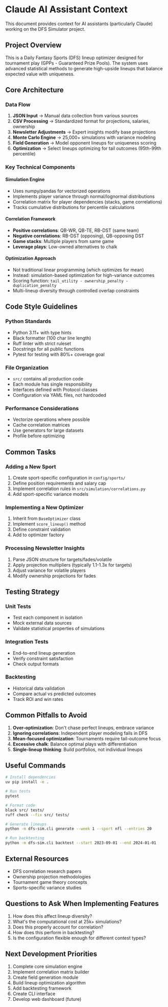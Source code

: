 # Claude AI Assistant Context

This document provides context for AI assistants (particularly Claude) working on the DFS Simulator project.

## Project Overview

This is a Daily Fantasy Sports (DFS) lineup optimizer designed for tournament play (GPPs - Guaranteed Prize Pools). The system uses advanced statistical methods to generate high-upside lineups that balance expected value with uniqueness.

## Core Architecture

### Data Flow
1. **JSON Input** → Manual data collection from various sources
2. **CSV Processing** → Standardized format for projections, salaries, ownership
3. **Newsletter Adjustments** → Expert insights modify base projections
4. **Monte Carlo Engine** → 25,000+ simulations with variance modeling
5. **Field Generation** → Model opponent lineups for uniqueness scoring
6. **Optimization** → Select lineups optimizing for tail outcomes (95th-99th percentile)

### Key Technical Components

#### Simulation Engine
- Uses numpy/pandas for vectorized operations
- Implements player variance through normal/lognormal distributions
- Correlation matrix for player dependencies (stacks, game correlations)
- Tracks cumulative distributions for percentile calculations

#### Correlation Framework
- **Positive correlations**: QB-WR, QB-TE, RB-DST (same team)
- **Negative correlations**: RB-DST (opposing), QB-opposing DST
- **Game stacks**: Multiple players from same game
- **Leverage plays**: Low-owned alternatives to chalk

#### Optimization Approach
- Not traditional linear programming (which optimizes for mean)
- Instead: simulation-based optimization for high-variance outcomes
- Scoring function: `tail_utility - ownership_penalty - duplication_penalty`
- Multi-lineup diversity through controlled overlap constraints

## Code Style Guidelines

### Python Standards
- Python 3.11+ with type hints
- Black formatter (100 char line length)
- Ruff linter with strict ruleset
- Docstrings for all public functions
- Pytest for testing with 80%+ coverage goal

### File Organization
- `src/` contains all production code
- Each module has single responsibility
- Interfaces defined with Protocol classes
- Configuration via YAML files, not hardcoded

### Performance Considerations
- Vectorize operations where possible
- Cache correlation matrices
- Use generators for large datasets
- Profile before optimizing

## Common Tasks

### Adding a New Sport
1. Create sport-specific configuration in `config/sports/`
2. Define position requirements and salary cap
3. Implement correlation rules in `src/simulation/correlations.py`
4. Add sport-specific variance models

### Implementing a New Optimizer
1. Inherit from `BaseOptimizer` class
2. Implement `score_lineup()` method
3. Define constraint validation
4. Add to optimizer factory

### Processing Newsletter Insights
1. Parse JSON structure for targets/fades/volatile
2. Apply projection multipliers (typically 1.1-1.3x for targets)
3. Adjust variance for volatile players
4. Modify ownership projections for fades

## Testing Strategy

### Unit Tests
- Test each component in isolation
- Mock external data sources
- Validate statistical properties of simulations

### Integration Tests
- End-to-end lineup generation
- Verify constraint satisfaction
- Check output formats

### Backtesting
- Historical data validation
- Compare actual vs predicted outcomes
- Track ROI and win rates

## Common Pitfalls to Avoid

1. **Over-optimization**: Don't chase perfect lineups, embrace variance
2. **Ignoring correlations**: Independent player modeling fails in DFS
3. **Mean-focused optimization**: Tournaments require tail-outcome focus
4. **Excessive chalk**: Balance optimal plays with differentiation
5. **Single-lineup thinking**: Build portfolios, not individual lineups

## Useful Commands

```bash
# Install dependencies
uv pip install -e .

# Run tests
pytest

# Format code
black src/ tests/
ruff check --fix src/ tests/

# Generate lineups
python -m dfs-sim.cli generate --week 1 --sport nfl --entries 20

# Run backtesting
python -m dfs-sim.cli backtest --start 2023-09-01 --end 2024-01-01
```

## External Resources

- DFS correlation research papers
- Ownership projection methodologies
- Tournament game theory concepts
- Sports-specific variance studies

## Questions to Ask When Implementing Features

1. How does this affect lineup diversity?
2. What's the computational cost at 25k+ simulations?
3. Does this properly account for correlation?
4. How does this perform in backtesting?
5. Is the configuration flexible enough for different contest types?

## Next Development Priorities

1. Complete core simulation engine
2. Implement correlation matrix builder
3. Create field generation module
4. Build lineup optimization algorithm
5. Add backtesting framework
6. Create CLI interface
7. Develop web dashboard (future)